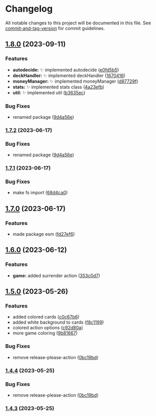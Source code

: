 # Changelog

All notable changes to this project will be documented in this file. See [commit-and-tag-version](https://github.com/absolute-version/commit-and-tag-version) for commit guidelines.

## [1.8.0](https://github.com/suptower/js-blackjack/compare/v1.7.1...v1.8.0) (2023-09-11)


### Features

* **autodecide:** :sparkles: implemented autodecide ([e0fd5b5](https://github.com/suptower/js-blackjack/commit/e0fd5b5ad67bcc19c09d9d91bf7bc3df07fb9ded))
* **deckHandler:** :sparkles: implemented deckHandler ([1670416](https://github.com/suptower/js-blackjack/commit/1670416c28d49f0ecbd816a713c9f9ccae5c52c4))
* **moneyManager:** :sparkles: implemented moneyManager ([d87729f](https://github.com/suptower/js-blackjack/commit/d87729f6c8792187c75b41ede1c02484467a4f15))
* **stats:** :sparkles: implemented stats class ([4a23efb](https://github.com/suptower/js-blackjack/commit/4a23efb1883002e584c2318963101b0731cace06))
* **util:** :sparkles: implemented util ([b3635ec](https://github.com/suptower/js-blackjack/commit/b3635ec353e883bfa780d65a46dfc08dc6ea0fb4))


### Bug Fixes

* renamed package ([9d4a56e](https://github.com/suptower/js-blackjack/commit/9d4a56e3f7b21e7bae105714f3c97d35f64b0e56))

### [1.7.2](https://github.com/suptower/js-blackjack/compare/v1.7.1...v1.7.2) (2023-06-17)

### Bug Fixes

- renamed package ([9d4a56e](https://github.com/suptower/js-blackjack/commit/9d4a56e3f7b21e7bae105714f3c97d35f64b0e56))

### [1.7.1](https://github.com/suptower/js-blackjack/compare/v1.7.0...v1.7.1) (2023-06-17)

### Bug Fixes

- make fs import ([68d4ca0](https://github.com/suptower/js-blackjack/commit/68d4ca08433df75753dfd3d59859e98dd254881e))

## [1.7.0](https://github.com/suptower/js-blackjack/compare/v1.6.0...v1.7.0) (2023-06-17)

### Features

- made package esm ([fd27ef6](https://github.com/suptower/js-blackjack/commit/fd27ef6694ba7e5fb2df7d132443da7996b1f7d7))

## [1.6.0](https://github.com/suptower/js-blackjack/compare/v1.5.0...v1.6.0) (2023-06-12)

### Features

- **game:** added surrender action ([353c0d7](https://github.com/suptower/js-blackjack/commit/353c0d73224e473deed79ee631297bfddc9c9f41))

## [1.5.0](https://github.com/suptower/js-blackjack/compare/v1.4.2...v1.5.0) (2023-05-26)

### Features

- added colored cards ([c0c67b6](https://github.com/suptower/js-blackjack/commit/c0c67b6bbe3f0cac8e7a4a011d03d6c1c63bcef5))
- added white background to cards ([f8c1199](https://github.com/suptower/js-blackjack/commit/f8c119938589efcda5934201f0b9dbc2a5c41d0b))
- colored action options ([c92d80a](https://github.com/suptower/js-blackjack/commit/c92d80aad080c976b8c07f0582f9104cba7af5f3))
- more game coloring ([9b81667](https://github.com/suptower/js-blackjack/commit/9b81667619a7c1acc2eb38d5468edbe927475898))

### Bug Fixes

- remove release-please-action ([0bc19bd](https://github.com/suptower/js-blackjack/commit/0bc19bd4897daddc8efec6e484b26bfa344439d4))

### [1.4.4](https://github.com/suptower/js-blackjack/compare/v1.4.3...v1.4.4) (2023-05-25)

### Bug Fixes

- remove release-please-action ([0bc19bd](https://github.com/suptower/js-blackjack/commit/0bc19bd4897daddc8efec6e484b26bfa344439d4))

### [1.4.3](https://github.com/suptower/js-blackjack/compare/v1.4.2...v1.4.3) (2023-05-25)
